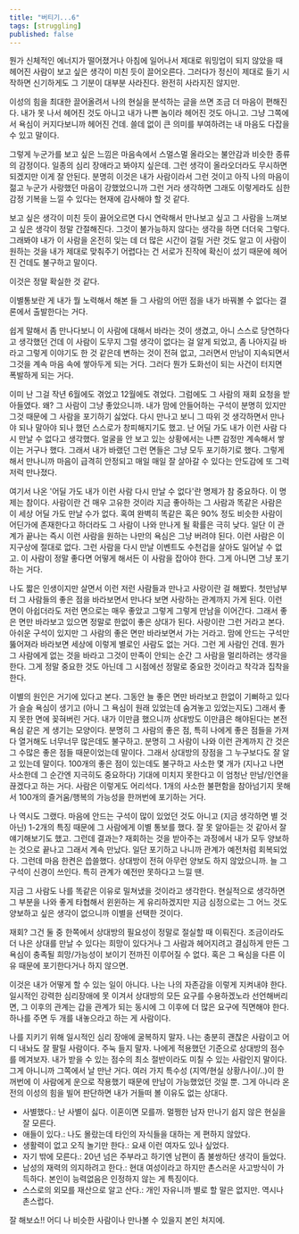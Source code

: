 ```yaml
---
title: "버티기...6"
tags: [struggling]
published: false
---
```


뭔가 신체적인 에너지가 떨어졌거나 아침에 일어나서 제대로 워밍업이 되지 않았을 때 헤어진 사람이 보고 싶은 생각이 미친 듯이 끌어오른다. 그러다가 정신이 제대로 들기 시작하면 신기하게도 그 기분이 대부분 사라진다. 완전히 사라지진 않지만.

이성의 힘을 최대한 끌어올려서 나의 현실을 분석하는 글을 쓰면 조금 더 마음이 편해진다. 내가 못 나서 헤어진 것도 아니고 내가 나쁜 놈이라 헤어진 것도 아니고. 그냥 그쪽에서 욕심이 커지다보니까 헤어진 건데. 쓸데 없이 큰 의미를 부여하려는 내 마음도 다잡을 수 있고 말이다. 

그렇게 누군가를 보고 싶은 느낌은 마음속에서 스멀스멀 올라오는 불안감과 비슷한 종류의 감정이다. 일종의 심리 장애라고 봐야지 싶은데. 그런 생각이 올라오더라도 무시하면 되겠지만 이게 잘 안된다. 분명히 이것은 내가 사람이라서 그런 것이고 아직 나의 마음이 젊고 누군가 사랑했던 마음이 강했었으니까 그런 거라 생각하면 그래도 이렇게라도 심한 감정 기복을 느낄 수 있다는 현재에 감사해야 할 것 같다. 

보고 싶은 생각이 미친 듯이 끓어오르면 다시 연락해서 만나보고 싶고 그 사람을 느껴보고 싶은 생각이 정말 간절해진다. 그것이 불가능하지 않다는 생각을 하면 더더욱 그렇다. 그래봐야 내가 이 사람을 온전히 잊는 데 더 많은 시간이 걸릴 거란 것도 알고 이 사람이 원하는 것을 내가 제대로 맞춰주기 어렵다는 건 서로가 진작에 확신이 섰기 때문에 헤어진 건데도 불구하고 말이다.

이것은 정말 확실한 것 같다.

이별통보란 게 내가 뭘 노력해서 해본 들 그 사람의 어떤 점을 내가 바꿔볼 수 없다는 결론에서 출발한다는 거다. 

쉽게 말해서 좀 만나다보니 이 사람에 대해서 바라는 것이 생겼고, 아니 스스로 당연하다고 생각했던 건데 이 사람이 도무지 그럴 생각이 없다는 걸 알게 되었고, 좀 나아지길 바라고 그렇게 이야기도 한 것 같은데 변하는 것이 전혀 없고, 그러면서 만남이 지속되면서 그것을 계속 마음 속에 쌓아두게 되는 거다. 그러다 뭔가 도화선이 되는 사건이 터지면 폭발하게 되는 거다.

이미 난 그걸 작년 6월에도 겪었고 12월에도 겪었다. 그럼에도 그 사람의 재회 요청을 받아들였다. 왜? 그 사람이 그냥 좋았으니까. 내가 맘에 안들어하는 구석이 분명히 있지만 그것 때문에 그 사람을 포기하기 싫었다. 다시 만나고 보니 그 따위 것 생각하면서 만나야 되나 말아야 되나 했던 스스로가 창피해지기도 했고. 난 어딜 가도 내가 이런 사람 다시 만날 수 없다고 생각했다. 얼굴을 안 보고 있는 상황에서는 나쁜 감정만 계속해서 쌓이는 거구나 했다. 그래서 내가 바랬던 그런 면들은 그냥 모두 포기하기로 했다. 그렇게 해서 만나니까 마음이 급격히 안정되고 매일 매일 잘 살아갈 수 있다는 안도감에 또 그럭저럭 만나졌다.

여기서 나온 '어딜 가도 내가 이런 사람 다시 만날 수 없다'란 명제가 참 중요하다. 이 명제는 참이다. 사람이란 건 매우 고유한 것이라 지금 좋아하는 그 사람과 똑같은 사람은 이 세상 어딜 가도 만날 수가 없다. 혹여 완벽히 똑같은 혹은 90% 정도 비슷한 사람이 어딘가에 존재한다고 하더라도 그 사람이 나와 만나게 될 확률은 극히 낮다. 일단 이 관계가 끝나는 즉시 이런 사람을 원하는 나만의 욕심은 그냥 버려야 된다. 이런 사람은 이 지구상에 절대로 없다. 그런 사람을 다시 만날 이벤트도 수천겁을 살아도 일어날 수 없고. 이 사람이 정말 좋다면 어떻게 해서든 이 사람을 잡아야 한다. 그게 아니면 그냥 포기하는 거다.

나도 짧은 인생이지만 살면서 이런 저런 사람들과 만나고 사랑이란 걸 해봤다. 첫만남부터 그 사람들의 좋은 점을 바라보면서 만나다 보면 사랑하는 관계까지 가게 된다. 이런 면이 아쉽더라도 저런 면으로는 매우 좋았고 그렇게 그렇게 만남을 이어간다. 그래서 좋은 면만 바라보고 있으면 정말로 한없이 좋은 상대가 된다. 사랑이란 그런 거라고 본다. 아쉬운 구석이 있지만 그 사람의 좋은 면만 바라보면서 가는 거라고. 맘에 안드는 구석만 뚫어져라 바라보면 세상에 이렇게 별로인 사람도 없는 거다. 그런 게 사람인 건데. 뭔가 그 사람에게 없는 것을 바라고 그것이 만족이 안되는 순간 그 사람을 멀리하려는 생각을 한다. 그게 정말 중요한 것도 아닌데 그 시점에선 정말로 중요한 것이라고 착각과 집착을 한다.

이별의 원인은 거기에 있다고 본다. 그동안 늘 좋은 면만 바라보고 한없이 기뻐하고 있다가 슬슬 욕심이 생기고 (아니 그 욕심이 원래 있었는데 숨겨놓고 있었는지도) 그래서 좋지 못한 면에 꽂혀버린 거다. 내가 이만큼 했으니까 상대방도 이만큼은 해야된다는 본전 욕심 같은 게 생기는 모양이다. 분명히 그 사람의 좋은 점, 특히 나에게 좋은 점들을 가져다 열거해도 너무너무 많은데도 불구하고. 분명히 그 사람이 나와 이런 관계까지 간 것은 그 수많은 좋은 점들 때문이었는데 말이다. 그래서 상대방의 장점을 그 누구보다도 잘 알고 있는데 말이다. 100개의 좋은 점이 있는데도 불구하고 사소한 몇 개가 (지나고 나면 사소한데 그 순간엔 지극히도 중요하다) 기대에 미치지 못한다고 이 엄청난 만남/인연을 끊겠다고 하는 거다. 사람은 이렇게도 어리석다. 1개의 사소한 불편함을 참아넘기지 못해서 100개의 즐거움/행복의 가능성을 한꺼번에 포기하는 거다.

나 역시도 그랬다. 마음에 안드는 구석이 많이 있었던 것도 아니고 (지금 생각하면 별 것 아닌) 1-2개의 특징 때문에 그 사람에게 이별 통보를 했다. 잘 못 알아듣는 것 같아서 잘 얘기해보기도 했고. 그런데 결과는? 재회하는 것을 받아주는 과정에서 내가 모두 양보하는 것으로 끝나고 그래서 계속 만났다. 일단 포기하고 나니까 관계가 예전처럼 회복되었다. 그런데 마음 한켠은 씁쓸했다. 상대방이 전혀 아무런 양보도 하지 않았으니까. 늘 그 구석이 신경이 쓰인다. 특히 관계가 예전만 못하다고 느낄 땐.

지금 그 사람도 나를 똑같은 이유로 밀쳐냈을 것이라고 생각한다. 현실적으로 생각하면 그 부분을 나와 좋게 타협해서 윈윈하는 게 유리하겠지만 지금 심정으로는 그 어느 것도 양보하고 싶은 생각이 없으니까 이별을 선택한 것이다. 

재회? 그건 둘 중 한쪽에서 상대방의 필요성이 정말로 절실할 때 이뤄진다. 조금이라도 더 나은 상대를 만날 수 있다는 희망이 있다거나 그 사람과 헤어지려고 결심하게 만든 그 욕심이 충족될 희망/가능성이 보이기 전까진 이루어질 수 없다. 혹은 그 욕심을 다른 이유 때문에 포기한다거나 하지 않으면.

이것은 내가 어떻게 할 수 있는 일이 아니다. 나는 나의 자존감을 이렇게 지켜내야 한다. 일시적인 강력한 심리장애에 못 이겨서 상대방의 모든 요구를 수용하겠노라 선언해버리면, 그 이후의 관계는 갑을 관계가 되는 동시에 그 이후에 더 많은 요구에 직면해야 한다. 하나를 주면 두 개를 내놓으라고 하는 게 사람이다. 

나를 지키기 위해 일시적인 심리 장애에 굴복하지 말자. 나는 충분히 괜찮은 사람이고 어디 내놔도 잘 팔릴 사람이다. 주눅 들지 말자. 나에게 적용했던 기준으로 상대방의 점수를 메겨보자. 내가 받을 수 있는 점수의 최소 절반이라도 미칠 수 있는 사람인지 말이다. 그게 아니니까 그쪽에서 날 만난 거다. 여러 가지 특수성 (지역/현실 상황/나이/..)이 한꺼번에 이 사람에게 운으로 작용했기 때문에 만남이 가능했었던 것일 뿐. 그게 아니라 온전의 이성의 힘을 빌어 판단하면 내가 거들떠 볼 이유도 없는 상대다. 

- 사별했다.: 난 사별이 싫다. 이혼이면 모를까. 멀쩡한 남자 만나기 쉽지 않은 현실을 잘 모른다.
- 애들이 있다.: 나도 몰랐는데 타인의 자식들을 대하는 게 편하지 않았다.
- 생활력이 없고 오직 놀기만 한다.: 요새 이런 여자도 있나 싶었다. 
- 자기 밖에 모른다.: 20년 넘은 주부라고 하기엔 남편이 좀 불쌍하단 생각이 들었다.
- 남성의 재력의 의지하려고 한다.: 현대 여성이라고 하지만 촌스러운 사고방식이 가득하다. 본인이 능력없음은 인정하지 않는 게 특징이다.
- 스스로의 외모를 재산으로 알고 산다.: 개인 자유니까 별로 할 말은 없지만. 역시나 촌스럽다.

잘 해보쇼!! 어디 나 비슷한 사람이나 만나볼 수 있을지 본인 처지에.
